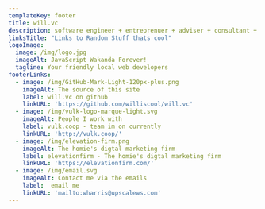 ```yaml
---
templateKey: footer
title: will.vc
description: software engineer + entreprenuer + adviser + consultant + occasional freelancer
linksTitle: "Links to Random Stuff thats cool"
logoImage:
  image: /img/logo.jpg
  imageAlt: JavaScript Wakanda Forever!
  tagline: Your friendly local web developers
footerLinks:
  - image: /img/GitHub-Mark-Light-120px-plus.png
    imageAlt: The source of this site
    label: will.vc on github
    linkURL: 'https://github.com/williscool/will.vc'
  - image: /img/vulk-logo-marque-light.svg
    imageAlt: People I work with
    label: vulk.coop - team im on currently
    linkURL: 'http://vulk.coop/'
  - image: /img/elevation-firm.png
    imageAlt: The homie's digtal marketing firm
    label: elevationfirm - The homie's digtal marketing firm
    linkURL: 'https://elevationfirm.com/'
  - image: /img/email.svg
    imageAlt: Contact me via the emails
    label:  email me
    linkURL: 'mailto:wharris@upscalews.com'
---
```



